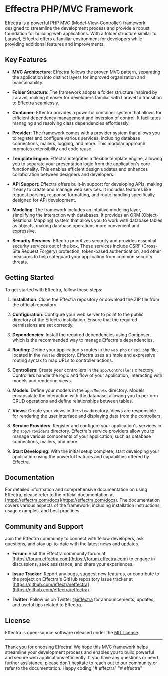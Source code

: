 # Effectra PHP/MVC Framework

Effectra is a powerful PHP MVC (Model-View-Controller) framework designed to streamline the development process and provide a robust foundation for building web applications. With a folder structure similar to Laravel, Effectra offers a familiar environment for developers while providing additional features and improvements.

## Key Features

- **MVC Architecture**: Effectra follows the proven MVC pattern, separating the application into distinct layers for improved organization and maintainability.

- **Folder Structure**: The framework adopts a folder structure inspired by Laravel, making it easier for developers familiar with Laravel to transition to Effectra seamlessly.

- **Container**: Effectra provides a powerful container system that allows for efficient dependency management and inversion of control. It facilitates managing and resolving class dependencies effortlessly.

- **Provider**: The framework comes with a provider system that allows you to register and configure various services, including database connections, mailers, logging, and more. This modular approach promotes extensibility and code reuse.

- **Template Engine**: Effectra integrates a flexible template engine, allowing you to separate your presentation logic from the application's core functionality. This enables efficient design updates and enhances collaboration between designers and developers.

- **API Support**: Effectra offers built-in support for developing APIs, making it easy to create and manage web services. It includes features like request parsing, response formatting, and route handling specifically designed for API development.

- **Modeling**: The framework includes an intuitive modeling layer, simplifying the interaction with databases. It provides an ORM (Object-Relational Mapping) system that allows you to work with database tables as objects, making database operations more convenient and expressive.

- **Security Services**: Effectra prioritizes security and provides essential security services out of the box. These services include CSRF (Cross-Site Request Forgery) protection, token-based authentication, and other measures to help safeguard your application from common security threats.

## Getting Started

To get started with Effectra, follow these steps:

1. **Installation**: Clone the Effectra repository or download the ZIP file from the official repository.

2. **Configuration**: Configure your web server to point to the public directory of the Effectra installation. Ensure that the required permissions are set correctly.

3. **Dependencies**: Install the required dependencies using Composer, which is the recommended way to manage Effectra's dependencies.

4. **Routing**: Define your application's routes in the `web.php` or `api.php` file, located in the `routes` directory. Effectra uses a simple and expressive routing syntax to map URLs to controller actions.

5. **Controllers**: Create your controllers in the `app/Controllers` directory. Controllers handle the logic and flow of your application, interacting with models and rendering views.

6. **Models**: Define your models in the `app/Models` directory. Models encapsulate the interaction with the database, allowing you to perform CRUD operations and define relationships between tables.

7. **Views**: Create your views in the `view` directory. Views are responsible for rendering the user interface and displaying data from the controllers.

8. **Service Providers**: Register and configure your application's services in the `app/Providers` directory. Effectra's service providers allow you to manage various components of your application, such as database connections, mailers, and more.

9. **Start Developing**: With the initial setup complete, start developing your application using the powerful features and capabilities offered by Effectra.

## Documentation

For detailed information and comprehensive documentation on using Effectra, please refer to the official documentation at [https://effectra.com/docs](https://effectra.com/docs). The documentation covers various aspects of the framework, including installation instructions, usage examples, and best practices.

## Community and Support

Join the Effectra community to connect with fellow developers, ask questions, and stay up-to-date with the latest news and updates.

- **Forum**: Visit the Effectra community forum at [https://forum.effectra.com](https://forum.effectra.com) to engage in discussions, seek assistance, and share your experiences.

- **Issue Tracker**: Report any bugs, suggest new features, or contribute to the project on Effectra's GitHub repository issue tracker at [https://github.com/effectra/effectra](https://github.com/effectra/effectra).

- **Twitter**: Follow us on Twitter [@effectra](https://twitter.com/effectra) for announcements, updates, and useful tips related to Effectra.

## License

Effectra is open-source software released under the [MIT license](https://opensource.org/licenses/MIT).

---

Thank you for choosing Effectra! We hope this MVC framework helps streamline your development process and enables you to build powerful and secure web applications efficiently. If you have any questions or need further assistance, please don't hesitate to reach out to our community or refer to the documentation. Happy coding!"# effectra" 
"# effectra" 
